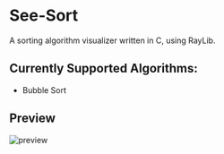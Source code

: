 # See-Sort
A sorting algorithm visualizer written in C, using RayLib. 

## Currently Supported Algorithms:
- Bubble Sort

## Preview

![preview](https://github.com/d9rick/See-Sort/assets/114644034/a2d105f0-68ae-4410-a7ca-1b10a19fd09b)
